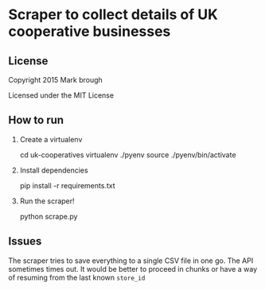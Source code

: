 # Scraper to collect details of UK cooperative businesses

## License

Copyright 2015 Mark brough

Licensed under the MIT License

## How to run

1. Create a virtualenv

    cd uk-cooperatives
    virtualenv ./pyenv
    source ./pyenv/bin/activate

2. Install dependencies

    pip install -r requirements.txt

3. Run the scraper!

    python scrape.py

## Issues

The scraper tries to save everything to a single CSV file in one go. The API sometimes times out. It would be better to proceed in chunks or have a way of resuming from the last known `store_id`
